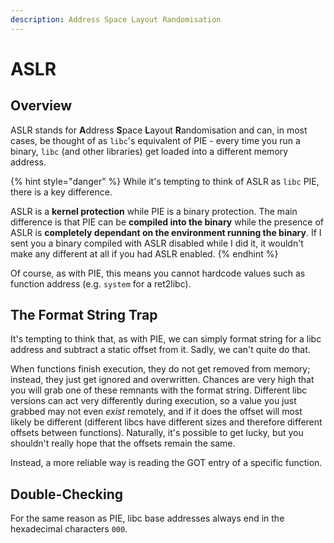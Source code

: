 ```yaml
---
description: Address Space Layout Randomisation
---
```


# ASLR

## Overview

ASLR stands for **A**ddress **S**pace **L**ayout **R**andomisation and can, in most cases, be thought of as `libc`'s equivalent of PIE - every time you run a binary, `libc` \(and other libraries\) get loaded into a different memory address.

{% hint style="danger" %}
While it's tempting to think of ASLR as `libc` PIE, there is a key difference.

ASLR is a **kernel protection** while PIE is a binary protection. The main difference is that PIE can be **compiled into the binary** while the presence of ASLR is **completely dependant on the environment running the binary**. If I sent you a binary compiled with ASLR disabled while I did it, it wouldn't make any different at all if you had ASLR enabled.
{% endhint %}

Of course, as with PIE, this means you cannot hardcode values such as function address \(e.g. `system` for a ret2libc\).

## The Format String Trap

It's tempting to think that, as with PIE, we can simply format string for a libc address and subtract a static offset from it. Sadly, we can't quite do that.

When functions finish execution, they do not get removed from memory; instead, they just get ignored and overwritten. Chances are very high that you will grab one of these remnants with the format string. Different libc versions can act very differently during execution, so a value you just grabbed may not even _exist_ remotely, and if it does the offset will most likely be different \(different libcs have different sizes and therefore different offsets between functions\). Naturally, it's possible to get lucky, but you shouldn't really hope that the offsets remain the same.

Instead, a more reliable way is reading the GOT entry of a specific function.

## Double-Checking

For the same reason as PIE, libc base addresses always end in the hexadecimal characters `000`.



